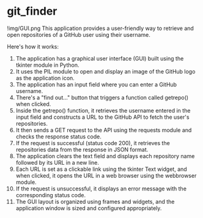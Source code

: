 # git_finder
!img/GUI.png
This application provides a user-friendly way to retrieve and open repositories of a GitHub user using their username.

Here's how it works:
1. The application has a graphical user interface (GUI) built using the tkinter module in Python.
2. It uses the PIL module to open and display an image of the GitHub logo as the application icon.
3. The application has an input field where you can enter a GitHub username.
4. There's a "find out..." button that triggers a function called getrepo() when clicked.
5. Inside the getrepo() function, it retrieves the username entered in the input field and constructs a URL to the GitHub API to fetch the user's repositories.
6. It then sends a GET request to the API using the requests module and checks the response status code.
7. If the request is successful (status code 200), it retrieves the repositories data from the response in JSON format.
8. The application clears the text field and displays each repository name followed by its URL in a new line.
9. Each URL is set as a clickable link using the tkinter Text widget, and when clicked, it opens the URL in a web browser using the webbrowser module.
10. If the request is unsuccessful, it displays an error message with the corresponding status code.
11. The GUI layout is organized using frames and widgets, and the application window is sized and configured appropriately.

